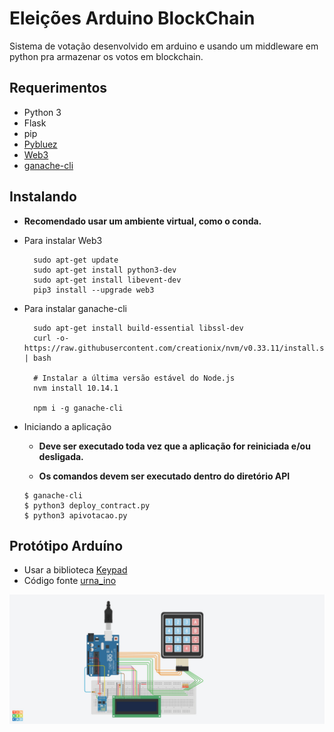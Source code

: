 # Eleições Arduino BlockChain
Sistema de votação desenvolvido em arduino e usando um middleware em python pra armazenar os votos em blockchain.


## Requerimentos
  * Python 3
  * Flask
  * pip
  * [Pybluez](https://pybluez.github.io/)
  * [Web3](https://web3py.readthedocs.io/en/stable/quickstart.html#installation)
  * [ganache-cli](https://nethereum.readthedocs.io/en/latest/ethereum-and-clients/ganache-cli/)

## Instalando

  * **Recomendado usar um ambiente virtual, como o conda.**

* Para instalar Web3
  ```
    sudo apt-get update
    sudo apt-get install python3-dev
    sudo apt-get install libevent-dev
    pip3 install --upgrade web3
    ```

* Para instalar ganache-cli
  ```
    sudo apt-get install build-essential libssl-dev
    curl -o- https://raw.githubusercontent.com/creationix/nvm/v0.33.11/install.sh | bash

    # Instalar a última versão estável do Node.js
    nvm install 10.14.1

    npm i -g ganache-cli
    ```

* Iniciando a aplicação

  * **Deve ser executado toda vez que a aplicação for reiniciada e/ou desligada.**

  * **Os comandos devem ser executado dentro do diretório API**

  ```
  $ ganache-cli
  $ python3 deploy_contract.py
  $ python3 apivotacao.py
  ```

## Protótipo Arduíno

  * Usar a biblioteca [Keypad](urna_ino/Keypad-3.1.1.zip)
  * Código fonte [urna_ino](urna_ino/urna_ino.ino)

  ![Protótipo](./static/prototipo.jpeg)
